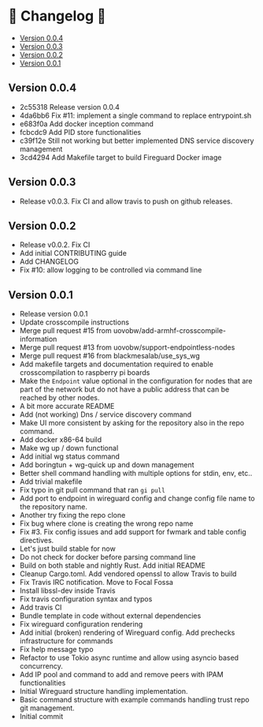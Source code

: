 # 📰 Changelog 📰

- [Version 0.0.4](#version-0.0.4)
- [Version 0.0.3](#version-0.0.3)
- [Version 0.0.2](#version-0.0.2)
- [Version 0.0.1](#version-0.0.1)

## Version 0.0.4
* 2c55318 Release version 0.0.4
* 4da6bb6 Fix #11: implement a single command to replace entrypoint.sh
* e683f0a Add docker inception command
* fcbcdc9 Add PID store functionalities
* c39f12e Still not working but better implemented DNS service discovery management
* 3cd4294 Add Makefile target to build Fireguard Docker image

## Version 0.0.3
* Release v0.0.3. Fix CI and allow travis to push on github releases.     

## Version 0.0.2
* Release v0.0.2. Fix CI
* Add initial CONTRIBUTING guide
* Add CHANGELOG
* Fix #10: allow logging to be controlled via command line

## Version 0.0.1
* Release version 0.0.1
* Update crosscompile instructions
* Merge pull request #15 from uovobw/add-armhf-crosscompile-information
* Merge pull request #13 from uovobw/support-endpointless-nodes
* Merge pull request #16 from blackmesalab/use_sys_wg
* Add makefile targets and documentation required to enable crosscompilation to raspberry pi boards
* Make the `Endpoint` value optional in the configuration for nodes that are part of the network but do not have  a public address that can be reached by other nodes.
* A bit more accurate README
* Add (not working) Dns / service discovery command
* Make UI more consistent by asking for the repository also in the repo command.
* Add docker x86-64 build
* Make wg up / down functional
* Add initial wg status command
* Add boringtun + wg-quick up and down management
* Better shell command handling with multiple options for stdin, env, etc..
* Add trivial makefile
* Fix typo in git pull command that ran `gi pull`
* Add port to endpoint in wireguard config and change config file name to the repository name.
* Another try fixing the repo clone
* Fix bug where clone is creating the wrong repo name
* Fix #3. Fix config issues and add support for fwmark and table config directives.
* Let's just build stable for now
* Do not check for docker before parsing command line
* Build on both stable and nightly Rust. Add initial README
* Cleanup Cargo.toml. Add vendored openssl to allow Travis to build
* Fix Travis IRC notification. Move to Focal Fossa
* Install libssl-dev inside Travis
* Fix travis configuration syntax and typos
* Add travis CI
* Bundle template in code without external dependencies
* Fix wireguard configuration rendering
* Add initial (broken) rendering of Wireguard config. Add prechecks infrastructure for commands
* Fix help message typo
* Refactor to use Tokio async runtime and allow using asyncio based concurrency.
* Add IP pool and command to add and remove peers with IPAM functionalities
* Initial Wireguard structure handling implementation.
* Basic command structure with example commands handling trust repo git management.
* Initial commit
